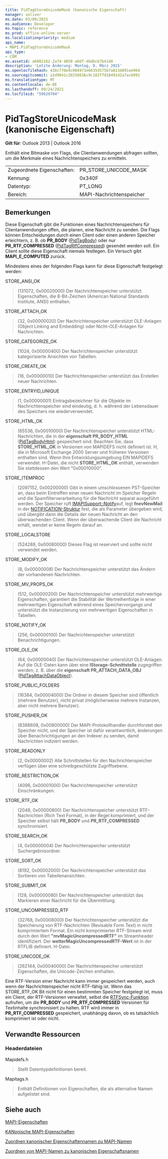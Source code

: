 ```yaml
---
title: PidTagStoreUnicodeMask (kanonische Eigenschaft)
manager: soliver
ms.date: 03/09/2015
ms.audience: Developer
ms.topic: reference
ms.prod: office-online-server
ms.localizationpriority: medium
api_name:
- MAPI.PidTagStoreUnicodeMask
api_type:
- COM
ms.assetid: a6082162-2a74-4850-a0df-4bdbc67b41d8
description: 'Letzte Änderung: Montag, 9. März 2015'
ms.openlocfilehash: 438c770e9c004973e6635d575b7a8134891ee964
ms.sourcegitcommit: a1d9041c20256616c9c183f7d1049142a7ac6991
ms.translationtype: MT
ms.contentlocale: de-DE
ms.lasthandoff: 09/24/2021
ms.locfileid: "59629704"
---
```

# <a name="pidtagstoreunicodemask-canonical-property"></a>PidTagStoreUnicodeMask (kanonische Eigenschaft)

  
  
**Gilt für**: Outlook 2013 | Outlook 2016 
  
Enthält eine Bitmaske von Flags, die Clientanwendungen abfragen sollten, um die Merkmale eines Nachrichtenspeichers zu ermitteln.
  
|||
|:-----|:-----|
|Zugeordnete Eigenschaften:  <br/> |PR_STORE_UNICODE_MASK  <br/> |
|Kennung:  <br/> |0x340F  <br/> |
|Datentyp:  <br/> |PT_LONG  <br/> |
|Bereich:  <br/> |MAPI-Nachrichtenspeicher  <br/> |
   
## <a name="remarks"></a>Bemerkungen

Diese Eigenschaft gibt die Funktionen eines Nachrichtenspeichers für Clientanwendungen offen, die planen, eine Nachricht zu senden. Die Flags können Entscheidungen durch einen Client oder einen anderen Speicher erleichtern, z. B. ob **PR_BODY** ([PidTagBody](pidtagbody-canonical-property.md)) oder nur **PR_RTF_COMPRESSED** ([PidTagRtfCompressed](pidtagrtfcompressed-canonical-property.md)) gesendet werden soll. Ein Client sollte diese Eigenschaft niemals festlegen. Ein Versuch gibt **MAPI_E_COMPUTED** zurück. 
  
Mindestens eines der folgenden Flags kann für diese Eigenschaft festgelegt werden: 
  
STORE_ANSI_OK
  
> (131072, 0x00020000) Der Nachrichtenspeicher unterstützt Eigenschaften, die 8-Bit-Zeichen (American National Standards Institute, ANSI) enthalten.
    
STORE_ATTACH_OK 
  
> (32, 0x00000020) Der Nachrichtenspeicher unterstützt OLE-Anlagen (Object Linking and Embedding) oder Nicht-OLE-Anlagen für Nachrichten. 
    
STORE_CATEGORIZE_OK 
  
> (1024, 0x00000400) Der Nachrichtenspeicher unterstützt kategorisierte Ansichten von Tabellen. 
    
STORE_CREATE_OK 
  
> (16, 0x00000010) Der Nachrichtenspeicher unterstützt das Erstellen neuer Nachrichten. 
    
STORE_ENTRYID_UNIQUE 
  
> (1, 0x00000001) Eintragsbezeichner für die Objekte im Nachrichtenspeicher sind eindeutig, d. h. während der Lebensdauer des Speichers nie wiederverwendet. 
    
STORE_HTML_OK 
  
> (65536, 0x00010000) Der Nachrichtenspeicher unterstützt HTML-Nachrichten, die in der **eigenschaft PR_BODY_HTML** ([PidTagBodyHtml](pidtagbodyhtml-canonical-property.md)) gespeichert sind. Beachten Sie, dass **STORE_HTML_OK** in Versionen von MAPIDEFS nicht definiert ist. H, die in Microsoft Exchange 2000 Server und früheren Versionen enthalten sind. Wenn Ihre Entwicklungsumgebung EIN MAPIDEFS verwendet. H-Datei, die nicht **STORE_HTML_OK** enthält, verwenden Sie stattdessen den Wert "0x00010000". 
    
STORE_ITEMPROC
  
> (2097152, 0x00200000) Gibt in einem umschlossenen PST-Speicher an, dass beim Eintreffen einer neuen Nachricht im Speicher Regeln und die Spamfilterverarbeitung für die Nachricht separat ausgeführt werden. Der Speicher ruft [IMAPISupport::Notify](imapisupport-notify.md)auf, legt **fnevNewMail** in der [NOTIFICATION-Struktur](notification.md) fest, die als Parameter übergeben wird, und übergibt dann die Details der neuen Nachricht an den überwachenden Client. Wenn der überwachende Client die Nachricht erhält, wendet er keine Regeln darauf an. 
    
STORE_LOCALSTORE
  
> (524288, 0x00080000) Dieses Flag ist reserviert und sollte nicht verwendet werden.
    
STORE_MODIFY_OK 
  
> (8, 0x00000008) Der Nachrichtenspeicher unterstützt das Ändern der vorhandenen Nachrichten. 
    
STORE_MV_PROPS_OK 
  
> (512, 0x00000200) Der Nachrichtenspeicher unterstützt mehrwertige Eigenschaften, garantiert die Stabilität der Wertreihenfolge in einer mehrwertigen Eigenschaft während eines Speichervorgangs und unterstützt die Instanziierung von mehrwertigen Eigenschaften in Tabellen. 
    
STORE_NOTIFY_OK 
  
> (256, 0x00000100) Der Nachrichtenspeicher unterstützt Benachrichtigungen. 
    
STORE_OLE_OK 
  
> (64, 0x00000040) Der Nachrichtenspeicher unterstützt OLE-Anlagen. Auf die OLE-Daten kann über eine **IStorage-Schnittstelle** zugegriffen werden, z. B. über die **eigenschaft PR_ATTACH_DATA_OBJ** ([PidTagAttachDataObject](pidtagattachdataobject-canonical-property.md)). 
    
STORE_PUBLIC_FOLDERS 
  
> (16384, 0x00004000) Die Ordner in diesem Speicher sind öffentlich (mehrere Benutzer), nicht privat (möglicherweise mehrere Instanzen, aber nicht mehrere Benutzer). 
    
STORE_PUSHER_OK
  
> (8388608, 0x00800000) Der MAPI-Protokollhandler durchforstet den Speicher nicht, und der Speicher ist dafür verantwortlich, änderungen über Benachrichtigungen an den Indexer zu senden, damit Nachrichten indiziert werden.
    
STORE_READONLY 
  
> (2, 0x00000002) Alle Schnittstellen für den Nachrichtenspeicher verfügen über eine schreibgeschützte Zugriffsebene. 
    
STORE_RESTRICTION_OK 
  
> (4096, 0x00001000) Der Nachrichtenspeicher unterstützt Einschränkungen. 
    
STORE_RTF_OK 
  
> (2048, 0x00000800) Der Nachrichtenspeicher unterstützt RTF-Nachrichten (Rich Text Format), in der Regel komprimiert, und der Speicher selbst hält **PR_BODY** und **PR_RTF_COMPRESSED** synchronisiert. 
    
STORE_SEARCH_OK 
  
> (4, 0x00000004) Der Nachrichtenspeicher unterstützt Suchergebnisordner. 
    
STORE_SORT_OK 
  
> (8192, 0x00002000) Der Nachrichtenspeicher unterstützt das Sortieren von Tabellenansichten. 
    
STORE_SUBMIT_OK 
  
> (128, 0x00000080) Der Nachrichtenspeicher unterstützt das Markieren einer Nachricht für die Übermittlung. 
    
STORE_UNCOMPRESSED_RTF 
  
> (32768, 0x00008000) Der Nachrichtenspeicher unterstützt die Speicherung von RTF-Nachrichten (Revisable Form Text) in nicht komprimiertem Format. Ein nicht komprimierter RTF-Stream wird durch den Wert **"mvMagicUncompressedRTF"** im Streamheader identifiziert. Der **wetterMagicUncompressedRTF-Wert** ist in der RTFLIB definiert. H-Datei. 
    
STORE_UNICODE_OK
  
> (262144, 0x00040000) Der Nachrichtenspeicher unterstützt Eigenschaften, die Unicode-Zeichen enthalten.
    
Eine RTF-Version einer Nachricht kann immer gespeichert werden, auch wenn der Nachrichtenspeicher nicht RTF-fähig ist. Wenn das STORE_RTF_OK Bit nicht für einen bestimmten Speicher festgelegt ist, muss ein Client, der RTF-Versionen verwaltet, selbst die [RTFSync-Funktion](rtfsync.md) aufrufen, um die **PR_BODY** und **PR_RTF_COMPRESSED** Versionen für Textinhalte synchronisiert zu halten. RTF wird immer in **PR_RTF_COMPRESSED** gespeichert, unabhängig davon, ob es tatsächlich komprimiert ist oder nicht. 
  
## <a name="related-resources"></a>Verwandte Ressourcen

### <a name="header-files"></a>Headerdateien

Mapidefs.h
  
> Stellt Datentypdefinitionen bereit.
    
Mapitags.h
  
> Enthält Definitionen von Eigenschaften, die als alternative Namen aufgelistet sind.
    
## <a name="see-also"></a>Siehe auch



[MAPI-Eigenschaften](mapi-properties.md)
  
[KANonische MAPI-Eigenschaften](mapi-canonical-properties.md)
  
[Zuordnen kanonischer Eigenschaftennamen zu MAPI-Namen](mapping-canonical-property-names-to-mapi-names.md)
  
[Zuordnen von MAPI-Namen zu kanonischen Eigenschaftsnamen](mapping-mapi-names-to-canonical-property-names.md)


